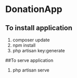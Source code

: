 # DonationApp

## To install application
1. composer update 
2. npm install 
3. php artisan key:generate

##To serve application
1. php artisan serve
